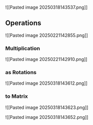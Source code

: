 ![[Pasted image 20250318143537.png]]

## Operations
![[Pasted image 20250221142855.png]]

### Multiplication
![[Pasted image 20250221142910.png]]

### as Rotations
![[Pasted image 20250318143612.png]]

### to Matrix
![[Pasted image 20250318143623.png]]

![[Pasted image 20250318143652.png]]